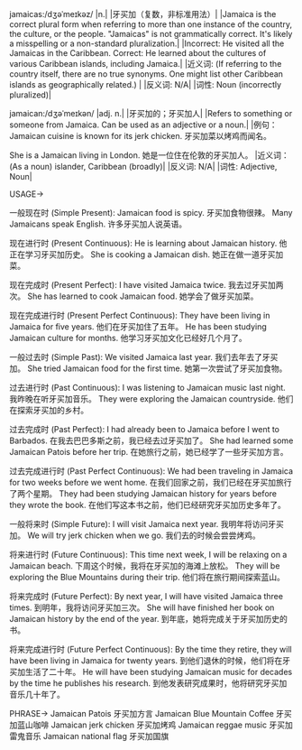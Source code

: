 jamaicas:/dʒəˈmeɪkəz/
|n.|
|牙买加（复数，非标准用法）|
|Jamaica is the correct plural form when referring to more than one instance of the country, the culture, or the people.  "Jamaicas" is not grammatically correct.  It's likely a misspelling or a non-standard pluralization.|
|Incorrect:  He visited all the Jamaicas in the Caribbean.
Correct: He learned about the cultures of various Caribbean islands, including Jamaica.|
|近义词: (If referring to the country itself, there are no true synonyms.  One might list other Caribbean islands as geographically related.)  |
|反义词: N/A|
|词性: Noun (incorrectly pluralized)|


jamaican:/dʒəˈmeɪkən/
|adj. n.|
|牙买加的；牙买加人|
|Refers to something or someone from Jamaica.  Can be used as an adjective or a noun.|
|例句：
Jamaican cuisine is known for its jerk chicken. 牙买加菜以烤鸡而闻名。

She is a Jamaican living in London. 她是一位住在伦敦的牙买加人。
|近义词：(As a noun) islander, Caribbean (broadly)|
|反义词: N/A|
|词性: Adjective, Noun|



USAGE->

一般现在时 (Simple Present):
Jamaican food is spicy. 牙买加食物很辣。
Many Jamaicans speak English. 许多牙买加人说英语。

现在进行时 (Present Continuous):
He is learning about Jamaican history. 他正在学习牙买加历史。
She is cooking a Jamaican dish. 她正在做一道牙买加菜。


现在完成时 (Present Perfect):
I have visited Jamaica twice. 我去过牙买加两次。
She has learned to cook Jamaican food. 她学会了做牙买加菜。

现在完成进行时 (Present Perfect Continuous):
They have been living in Jamaica for five years. 他们在牙买加住了五年。
He has been studying Jamaican culture for months. 他学习牙买加文化已经好几个月了。

一般过去时 (Simple Past):
We visited Jamaica last year. 我们去年去了牙买加。
She tried Jamaican food for the first time. 她第一次尝试了牙买加食物。

过去进行时 (Past Continuous):
I was listening to Jamaican music last night. 我昨晚在听牙买加音乐。
They were exploring the Jamaican countryside. 他们在探索牙买加的乡村。

过去完成时 (Past Perfect):
I had already been to Jamaica before I went to Barbados. 在我去巴巴多斯之前，我已经去过牙买加了。
She had learned some Jamaican Patois before her trip. 在她旅行之前，她已经学了一些牙买加方言。

过去完成进行时 (Past Perfect Continuous):
We had been traveling in Jamaica for two weeks before we went home. 在我们回家之前，我们已经在牙买加旅行了两个星期。
They had been studying Jamaican history for years before they wrote the book. 在他们写这本书之前，他们已经研究牙买加历史多年了。


一般将来时 (Simple Future):
I will visit Jamaica next year. 我明年将访问牙买加。
We will try jerk chicken when we go. 我们去的时候会尝尝烤鸡。


将来进行时 (Future Continuous):
This time next week, I will be relaxing on a Jamaican beach.  下周这个时候，我将在牙买加的海滩上放松。
They will be exploring the Blue Mountains during their trip. 他们将在旅行期间探索蓝山。


将来完成时 (Future Perfect):
By next year, I will have visited Jamaica three times. 到明年，我将访问牙买加三次。
She will have finished her book on Jamaican history by the end of the year.  到年底，她将完成关于牙买加历史的书。


将来完成进行时 (Future Perfect Continuous):
By the time they retire, they will have been living in Jamaica for twenty years. 到他们退休的时候，他们将在牙买加生活了二十年。
He will have been studying Jamaican music for decades by the time he publishes his research.  到他发表研究成果时，他将研究牙买加音乐几十年了。



PHRASE->
Jamaican Patois 牙买加方言
Jamaican Blue Mountain Coffee 牙买加蓝山咖啡
Jamaican jerk chicken 牙买加烤鸡
Jamaican reggae music 牙买加雷鬼音乐
Jamaican national flag 牙买加国旗
